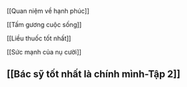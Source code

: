 [[Quan niệm về hạnh phúc]]

[[Tấm gương cuộc sống]]

[[Liều thuốc tốt nhất]]

[[Sức mạnh của nụ cười]]

## [[Bác sỹ tốt nhất là chính mình-Tập 2]]